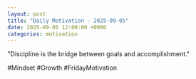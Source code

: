 ```yaml
---
layout: post
title: "Daily Motivation - 2025-09-05"
date: 2025-09-05 12:00:00 +0000
categories: motivation
---
```


"Discipline is the bridge between goals and accomplishment."

#Mindset #Growth #FridayMotivation
